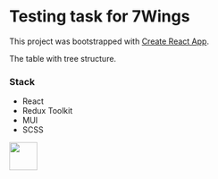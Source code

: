 # Testing task for 7Wings 

This project was bootstrapped with [Create React App](https://github.com/facebook/create-react-app).

The table with tree structure. 

### Stack

- React
- Redux Toolkit
- MUI
- SCSS

<a href="https://yurakholoimov.github.io/7winds/"><img height="50px" src="https://avatars.mds.yandex.net/i?id=2a0000017a02b437ff823d519480f48f23bb-4416220-images-thumbs&n=13"></a>
